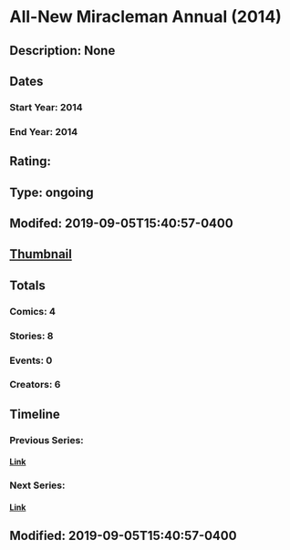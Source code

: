 # All-New Miracleman Annual (2014)
## Description: None
## Dates
### Start Year: 2014
### End Year: 2014
## Rating: 
## Type: ongoing
## Modifed: 2019-09-05T15:40:57-0400
## [Thumbnail](http://i.annihil.us/u/prod/marvel/i/mg/b/40/image_not_available.jpg)
## Totals
### Comics: 4
### Stories: 8
### Events: 0
### Creators: 6
## Timeline
### Previous Series: 
#### [Link]()
### Next Series: 
#### [Link]()
## Modified: 2019-09-05T15:40:57-0400